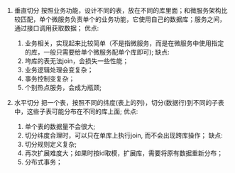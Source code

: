 1. 垂直切分
  按照业务功能，设计不同的表，放在不同的库里面；和微服务架构比较匹配，单个微服务负责单个的业务功能，它使用自己的数据库；服务之间，通过接口调用获取数据；
  优点:
    1. 业务相关，实现起来比较简单（不是指微服务，而是在微服务中使用指定的库，一般只需要给单个微服务配单个库即可);
  缺点:
    1. 垮库的表无法join，会损失一些性能；
    2. 业务逻辑处理会变复杂；
    3. 事务控制变复杂；
    4. 个别热点服务，会成为瓶颈;

2. 水平切分
  把一个表，按照不同的纬度(表上的列)，切分(数据行)到不同的子表中，这些子表可能分布在不同的库上面;
  优点:
    1. 单个表的数据量不会很大; 
    2. 切分纬度合理时，可以只在单库上执行join, 而不会出现跨库操作；
  缺点:
    1. 切分规则定义复杂;
    2. 再次扩展难度大；如果时按id取模，扩展库，需要将原有数据重新分布；
    3. 分布式事务；

